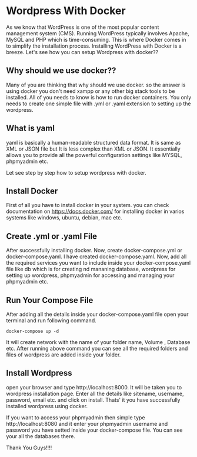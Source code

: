# Wordpress With Docker

As we know that WordPress is one of the most popular content management system (CMS). Running WordPress typically involves Apache, MySQL and PHP which is time-consuming. This is where Docker comes in to simplify the installation process. Installing WordPress with Docker is a breeze.
Let's see how you can setup Wordpress with docker?? 

## Why should we use docker??
Many of you are thinking that why should we use docker. so the answer is using docker you don't need xampp or any other big stack tools to be installed. All of you needs to know is how to run docker containers. You only needs to create one simple file with .yml or .yaml extension to setting up the wordpress.

## What is yaml
yaml is basically a human-readable structured data format. It is same as XML or JSON file but It is less complex than XML or JSON. It essentially allows you to provide all the powerful configuration settings like MYSQL, phpmyadmin etc.

Let see step by step how to setup wordpress with docker.

## Install Docker
First of all you have to install docker in your system. you can check documentation on https://docs.docker.com/ for installing docker in varios systems like windows, ubuntu, debian, mac etc.

## Create .yml or .yaml File
After successfully installing docker. Now, create docker-compose.yml or docker-compose.yaml. I have created docker-compose.yaml.
Now, add all the required services you want to include inside your docker-compose.yaml file like db which is for creating nd mananing database, wordpress for setting up wordpress, phpmyadmin for accessing and managing your phpmyadmin etc. 

## Run Your Compose File
After adding all the details inside your docker-compose.yaml file open your terminal and run following command.
```
docker-compose up -d
```
It will create network with the name of your folder name, Volume , Database etc. After running above command you can see all the required folders and files of wordpress are added inside your folder.

## Install Wordpress
open your browser and type http://localhost:8000. It will be taken you to wordpress installation page. Enter all the details like sitename, username, password, email etc. and click on install. Thats' it you have successfully installed wordpress using docker.

If you want to access your phpmyadmin then simple type  http://localhost:8080 and it enter your phpmyadmin username and password you have setted inside your docker-compose file. You can see your all the databases there.

Thank You Guys!!!!
